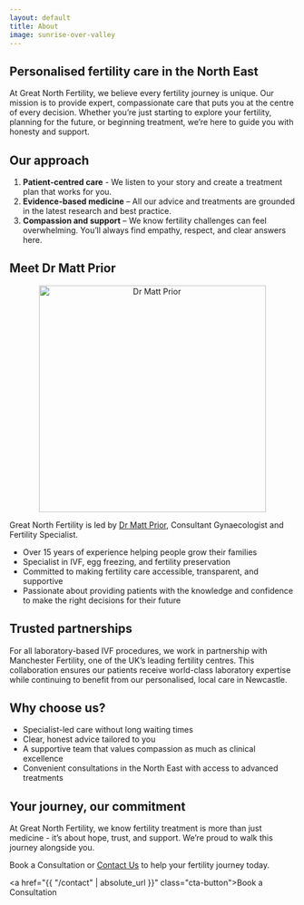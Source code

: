 ```yaml
---
layout: default
title: About
image: sunrise-over-valley
---
```


## Personalised fertility care in the North East

At Great North Fertility, we believe every fertility journey is unique. Our mission is to provide expert, compassionate care that puts you at the centre of every decision. Whether you’re just starting to explore your fertility, planning for the future, or beginning treatment, we’re here to guide you with honesty and support.

## Our approach

1. **Patient-centred care** - We listen to your story and create a treatment plan that works for you.
2. **Evidence-based medicine** – All our advice and treatments are grounded in the latest research and best practice.
3. **Compassion and support** – We know fertility challenges can feel overwhelming. You’ll always find empathy, respect, and clear answers here.

## Meet Dr Matt Prior

<p align="center">

  <img src="{{ site.baseurl }}/assets/images/matt-prior.jpg" alt="Dr Matt Prior" width="400">
</p>

Great North Fertility is led by [Dr Matt Prior](https://drmattprior.com), Consultant Gynaecologist and Fertility Specialist.
* Over 15 years of experience helping people grow their families
* Specialist in IVF, egg freezing, and fertility preservation
* Committed to making fertility care accessible, transparent, and supportive
* Passionate about providing patients with the knowledge and confidence to make the right decisions for their future

## Trusted partnerships

For all laboratory-based IVF procedures, we work in partnership with Manchester Fertility, one of the UK’s leading fertility centres. This collaboration ensures our patients receive world-class laboratory expertise while continuing to benefit from our personalised, local care in Newcastle.

## Why choose us?

* Specialist-led care without long waiting times
* Clear, honest advice tailored to you
* A supportive team that values compassion as much as clinical excellence
* Convenient consultations in the North East with access to advanced treatments

## Your journey, our commitment

At Great North Fertility, we know fertility treatment is more than just medicine - it’s about hope, trust, and support. We’re proud to walk this journey alongside you.

Book a Consultation or [Contact Us](/contact) to help your fertility journey today.

<a href="{{ "/contact" | absolute_url }}" class="cta-button">Book a Consultation</a>

